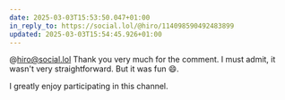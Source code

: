 ```yaml
---
date: 2025-03-03T15:53:50.047+01:00
in_reply_to: https://social.lol/@hiro/114098590492483899
updated: 2025-03-03T15:54:45.926+01:00
---
```


@hiro@social.lol Thank you very much for the comment. I must admit, it wasn't very straightforward. But it was fun 😄.

I greatly enjoy participating in this channel.
